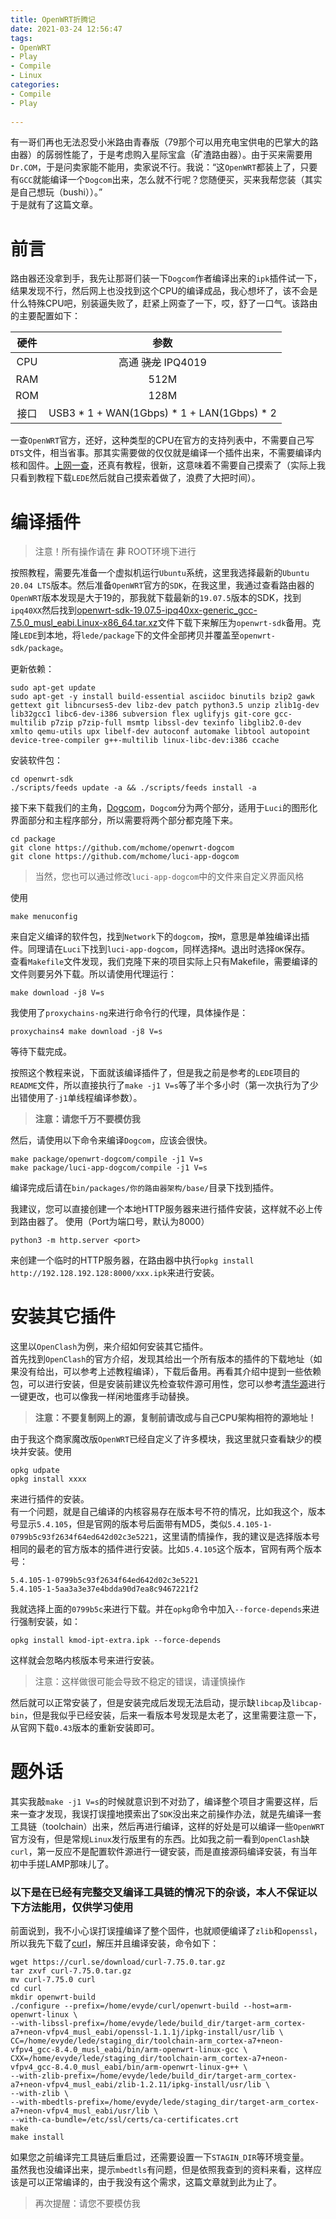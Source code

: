 ```yaml
---
title: OpenWRT折腾记
date: 2021-03-24 12:56:47  
tags:  
- OpenWRT  
- Play
- Compile
- Linux
categories:  
- Compile  
- Play  
  
---
```


有一哥们再也无法忍受小米路由青春版（79那个可以用充电宝供电的巴掌大的路由器）的孱弱性能了，于是考虑购入星际宝盒（矿渣路由器）。由于买来需要用`Dr.COM`，于是问卖家能不能用，卖家说不行。我说：“这`OpenWRT`都装上了，只要有`GCC`就能编译一个`Dogcom`出来，怎么就不行呢？您随便买，买来我帮您装（其实是自己想玩（bushi））。”  
于是就有了这篇文章。
<!--more--> 
  
# 前言
路由器还没拿到手，我先让那哥们装一下`Dogcom`作者编译出来的`ipk`插件试一下，结果发现不行，然后网上也没找到这个CPU的编译成品，我心想坏了，该不会是什么特殊CPU吧，别装逼失败了，赶紧上网查了一下，哎，舒了一口气。该路由的主要配置如下：  
  
|硬件|参数|
|:---:|:---:|
|CPU|高通 ~~骁龙~~ IPQ4019|
|RAM|512M|
|ROM|128M|
|接口|USB3 * 1 + WAN(1Gbps) * 1 + LAN(1Gbps) * 2|
  
  
一查`OpenWRT`官方，还好，这种类型的CPU在官方的支持列表中，不需要自己写`DTS`文件，相当省事。那其实需要做的仅仅就是编译一个插件出来，不需要编译内核和固件。[上网一查](https://jarviswwong.com/compile-ipk-separately-with-openwrt.html)，还真有教程，很新，这意味着不需要自己摸索了（实际上我只看到教程下载`LEDE`然后就自己摸索着做了，浪费了大把时间）。
  
# 编译插件
> 注意！所有操作请在 **非** ROOT环境下进行  
  
按照教程，需要先准备一个虚拟机运行`Ubuntu`系统，这里我选择最新的`Ubuntu 20.04 LTS`版本。然后准备`OpenWRT`官方的`SDK`，在我这里，我通过查看路由器的`OpenWRT`版本发现是大于19的，那我就下载最新的`19.07.5`版本的SDK，找到`ipq40XX`然后找到[openwrt-sdk-19.07.5-ipq40xx-generic_gcc-7.5.0_musl_eabi.Linux-x86_64.tar.xz](https://archive.openwrt.org/releases/19.07.5/targets/ipq40xx/generic/openwrt-sdk-19.07.5-ipq40xx-generic_gcc-7.5.0_musl_eabi.Linux-x86_64.tar.xz)文件下载下来解压为`openwrt-sdk`备用。克隆`LEDE`到本地，将`lede/package`下的文件全部拷贝并覆盖至`openwrt-sdk/package`。  

更新依赖：
```shell
sudo apt-get update
sudo apt-get -y install build-essential asciidoc binutils bzip2 gawk gettext git libncurses5-dev libz-dev patch python3.5 unzip zlib1g-dev lib32gcc1 libc6-dev-i386 subversion flex uglifyjs git-core gcc-multilib p7zip p7zip-full msmtp libssl-dev texinfo libglib2.0-dev xmlto qemu-utils upx libelf-dev autoconf automake libtool autopoint device-tree-compiler g++-multilib linux-libc-dev:i386 ccache
```

安装软件包：
```shell
cd openwrt-sdk
./scripts/feeds update -a && ./scripts/feeds install -a
```

接下来下载我们的主角，[Dogcom](https://github.com/mchome/openwrt-dogcom)，`Dogcom`分为两个部分，适用于`Luci`的图形化界面部分和主程序部分，所以需要将两个部分都克隆下来。
```shell
cd package
git clone https://github.com/mchome/openwrt-dogcom
git clone https://github.com/mchome/luci-app-dogcom
```
  
> 当然，您也可以通过修改`luci-app-dogcom`中的文件来自定义界面风格

使用
```shell
make menuconfig
```

来自定义编译的软件包，找到`Network`下的`dogcom`，按`M`，意思是单独编译出插件。同理请在`Luci`下找到`luci-app-dogcom`，同样选择`M`。退出时选择`OK`保存。  
查看`Makefile`文件发现，我们克隆下来的项目实际上只有Makefile，需要编译的文件则要另外下载。所以请使用代理运行：
```shell
make download -j8 V=s
```

我使用了`proxychains-ng`来进行命令行的代理，具体操作是：
```shell
proxychains4 make download -j8 V=s
```

等待下载完成。

按照这个教程来说，下面就该编译插件了，但是我之前是参考的`LEDE`项目的`README`文件，所以直接执行了`make -j1 V=s`等了半个多小时（第一次执行为了少出错使用了`-j1`单线程编译参数）。

> **注意：请您千万不要模仿我**

然后，请使用以下命令来编译`Dogcom`，应该会很快。
```shell
make package/openwrt-dogcom/compile -j1 V=s
make package/luci-app-dogcom/compile -j1 V=s
```

编译完成后请在`bin/packages/你的路由器架构/base/`目录下找到插件。

我建议，您可以直接创建一个本地HTTP服务器来进行插件安装，这样就不必上传到路由器了。
使用（Port为端口号，默认为8000）
```shell
python3 -m http.server <port>
```

来创建一个临时的HTTP服务器，在路由器中执行`opkg install http://192.128.192.128:8000/xxx.ipk`来进行安装。

# 安装其它插件
这里以`OpenClash`为例，来介绍如何安装其它插件。  
首先找到`OpenClash`的官方介绍，发现其给出一个所有版本的插件的下载地址（如果没有给出，可以参考上述教程编译），下载后备用。再看其介绍中提到一些依赖包，可以进行安装，但是安装前建议先检查软件源可用性，您可以参考[清华源](https://mirrors.tuna.tsinghua.edu.cn/help/openwrt/)进行一键更改，也可以像我一样闲地蛋疼手动替换。
  
> **注意：不要复制网上的源，复制前请改成与自己CPU架构相符的源地址！**

由于我这个商家魔改版`OpenWRT`已经自定义了许多模块，我这里就只查看缺少的模块并安装。使用
```shell
opkg udpate
opkg install xxxx
```

来进行插件的安装。  
有一个问题，就是自己编译的内核容易存在版本号不符的情况，比如我这个，版本号显示`5.4.105`，但是官网的版本号后面带有MD5，类似`5.4.105-1-0799b5c93f2634f64ed642d02c3e5221`，这里请酌情操作，我的建议是选择版本号相同的最老的官方版本的插件进行安装。比如`5.4.105`这个版本，官网有两个版本号：
```
5.4.105-1-0799b5c93f2634f64ed642d02c3e5221
5.4.105-1-5aa3a3e37e4bdda90d7ea8c9467221f2
```

我就选择上面的`0799b5c`来进行下载。并在`opkg`命令中加入`--force-depends`来进行强制安装，如：
```shell
opkg install kmod-ipt-extra.ipk --force-depends
```

这样就会忽略内核版本号来进行安装。
  
> 注意：这样做很可能会导致不稳定的错误，请谨慎操作

然后就可以正常安装了，但是安装完成后发现无法启动，提示缺`libcap`及`libcap-bin`，但是我似乎已经安装，后来一看版本号发现是太老了，这里需要注意一下，从官网下载`0.43`版本的重新安装即可。
  
  
# 题外话  
其实我敲`make -j1 V=s`的时候就意识到不对劲了，编译整个项目才需要这样，后来一查才发现，我误打误撞地摸索出了`SDK`没出来之前操作办法，就是先编译一套工具链（toolchain）出来，然后再进行编译，这样的好处是可以编译一些`OpenWRT`官方没有，但是常规`Linux`发行版里有的东西。比如我之前一看到`OpenClash`缺`curl`，第一反应不是配置软件源进行一键安装，而是直接源码编译安装，有当年初中手搓LAMP那味儿了。  
  
  
### 以下是在已经有完整交叉编译工具链的情况下的杂谈，本人不保证以下方法能用，仅供学习使用
前面说到，我不小心误打误撞编译了整个固件，也就顺便编译了`zlib`和`openssl`，所以我先下载了[curl](https://curl.se)，解压并且编译安装，命令如下：
```shell
wget https://curl.se/download/curl-7.75.0.tar.gz
tar zxvf curl-7.75.0.tar.gz
mv curl-7.75.0 curl
cd curl
mkdir openwrt-build
./configure --prefix=/home/evyde/curl/openwrt-build --host=arm-openwrt-linux \
--with-libssl-prefix=/home/evyde/lede/build_dir/target-arm_cortex-a7+neon-vfpv4_musl_eabi/openssl-1.1.1j/ipkg-install/usr/lib \
CC=/home/evyde/lede/staging_dir/toolchain-arm_cortex-a7+neon-vfpv4_gcc-8.4.0_musl_eabi/bin/arm-openwrt-linux-gcc \
CXX=/home/evyde/lede/staging_dir/toolchain-arm_cortex-a7+neon-vfpv4_gcc-8.4.0_musl_eabi/bin/arm-openwrt-linux-g++ \
--with-zlib-prefix=/home/evyde/lede/build_dir/target-arm_cortex-a7+neon-vfpv4_musl_eabi/zlib-1.2.11/ipkg-install/usr/lib \
--with-zlib \
--with-mbedtls-prefix=/home/evyde/lede/staging_dir/target-arm_cortex-a7+neon-vfpv4_musl_eabi/usr/lib \
--with-ca-bundle=/etc/ssl/certs/ca-certificates.crt
make
make install
```

如果您之前编译完工具链后重启过，还需要设置一下`STAGIN_DIR`等环境变量。  
虽然我也没编译出来，提示`mbedtls`有问题，但是依照我查到的资料来看，这样应该是可以正常编译的，由于我没有这个需求，这篇文章就到此为止了。

> 再次提醒：请您不要模仿我
  
